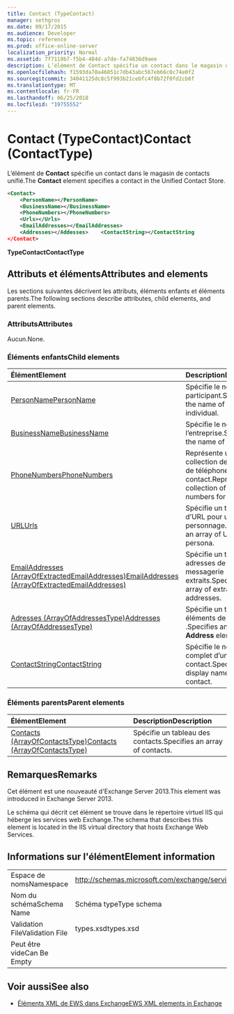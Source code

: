 ```yaml
---
title: Contact (TypeContact)
manager: sethgros
ms.date: 09/17/2015
ms.audience: Developer
ms.topic: reference
ms.prod: office-online-server
localization_priority: Normal
ms.assetid: 7f7119b7-f5b4-484d-a7de-fa74836d9aee
description: L’élément de Contact spécifie un contact dans le magasin de contacts unifié.
ms.openlocfilehash: f1593da78a46851c7db43abc567eb66c0c74e0f2
ms.sourcegitcommit: 34041125dc8c5f993b21cebfc4f8b72f0fd2cb6f
ms.translationtype: MT
ms.contentlocale: fr-FR
ms.lasthandoff: 06/25/2018
ms.locfileid: "19755552"
---
```

# <a name="contact-contacttype"></a><span data-ttu-id="840ae-103">Contact (TypeContact)</span><span class="sxs-lookup"><span data-stu-id="840ae-103">Contact (ContactType)</span></span>

<span data-ttu-id="840ae-104">L’élément de **Contact** spécifie un contact dans le magasin de contacts unifié.</span><span class="sxs-lookup"><span data-stu-id="840ae-104">The **Contact** element specifies a contact in the Unified Contact Store.</span></span> 
  
```XML
<Contact>
    <PersonName></PersonName>
    <BusinessName></BusinessName>
    <PhoneNumbers></PhoneNumbers>
    <Urls></Urls>
    <EmailAddresses></EmailAddresses>
    <Addresses></Addesses>    <ContactString></ContactString
</Contact>
```

 <span data-ttu-id="840ae-105">**TypeContact**</span><span class="sxs-lookup"><span data-stu-id="840ae-105">**ContactType**</span></span>
## <a name="attributes-and-elements"></a><span data-ttu-id="840ae-106">Attributs et éléments</span><span class="sxs-lookup"><span data-stu-id="840ae-106">Attributes and elements</span></span>

<span data-ttu-id="840ae-107">Les sections suivantes décrivent les attributs, éléments enfants et éléments parents.</span><span class="sxs-lookup"><span data-stu-id="840ae-107">The following sections describe attributes, child elements, and parent elements.</span></span>
  
### <a name="attributes"></a><span data-ttu-id="840ae-108">Attributs</span><span class="sxs-lookup"><span data-stu-id="840ae-108">Attributes</span></span>

<span data-ttu-id="840ae-109">Aucun.</span><span class="sxs-lookup"><span data-stu-id="840ae-109">None.</span></span>
  
### <a name="child-elements"></a><span data-ttu-id="840ae-110">Éléments enfants</span><span class="sxs-lookup"><span data-stu-id="840ae-110">Child elements</span></span>

|<span data-ttu-id="840ae-111">**Élément**</span><span class="sxs-lookup"><span data-stu-id="840ae-111">**Element**</span></span>|<span data-ttu-id="840ae-112">**Description**</span><span class="sxs-lookup"><span data-stu-id="840ae-112">**Description**</span></span>|
|:-----|:-----|
|[<span data-ttu-id="840ae-113">PersonName</span><span class="sxs-lookup"><span data-stu-id="840ae-113">PersonName</span></span>](personname.md) <br/> |<span data-ttu-id="840ae-114">Spécifie le nom d’un participant.</span><span class="sxs-lookup"><span data-stu-id="840ae-114">Specifies the name of an individual.</span></span>  <br/> |
|[<span data-ttu-id="840ae-115">BusinessName</span><span class="sxs-lookup"><span data-stu-id="840ae-115">BusinessName</span></span>](businessname.md) <br/> |<span data-ttu-id="840ae-116">Spécifie le nom de l’entreprise.</span><span class="sxs-lookup"><span data-stu-id="840ae-116">Specifies the name of a business.</span></span>  <br/> |
|[<span data-ttu-id="840ae-117">PhoneNumbers</span><span class="sxs-lookup"><span data-stu-id="840ae-117">PhoneNumbers</span></span>](phonenumbers.md) <br/> |<span data-ttu-id="840ae-118">Représente une collection de numéros de téléphone pour un contact.</span><span class="sxs-lookup"><span data-stu-id="840ae-118">Represents a collection of telephone numbers for a contact.</span></span>  <br/> |
|[<span data-ttu-id="840ae-119">URL</span><span class="sxs-lookup"><span data-stu-id="840ae-119">Urls</span></span>](urls.md) <br/> |<span data-ttu-id="840ae-120">Spécifie un tableau d’URL pour un personnage.</span><span class="sxs-lookup"><span data-stu-id="840ae-120">Specifies an array of URLs for a persona.</span></span>  <br/> |
|[<span data-ttu-id="840ae-121">EmailAddresses (ArrayOfExtractedEmailAddresses)</span><span class="sxs-lookup"><span data-stu-id="840ae-121">EmailAddresses (ArrayOfExtractedEmailAddresses)</span></span>](emailaddresses-arrayofextractedemailaddresses.md) <br/> |<span data-ttu-id="840ae-122">Spécifie un tableau des adresses de messagerie extraits.</span><span class="sxs-lookup"><span data-stu-id="840ae-122">Specifies an array of extracted email addresses.</span></span>  <br/> |
|[<span data-ttu-id="840ae-123">Adresses (ArrayOfAddressesType)</span><span class="sxs-lookup"><span data-stu-id="840ae-123">Addresses (ArrayOfAddressesType)</span></span>](addresses-arrayofaddressestype.md) <br/> |<span data-ttu-id="840ae-124">Spécifie un tableau des éléments de **l’adresse** .</span><span class="sxs-lookup"><span data-stu-id="840ae-124">Specifies an array of **Address** elements.</span></span>  <br/> |
|[<span data-ttu-id="840ae-125">ContactString</span><span class="sxs-lookup"><span data-stu-id="840ae-125">ContactString</span></span>](contactstring.md) <br/> |<span data-ttu-id="840ae-126">Spécifie le nom complet d’un contact.</span><span class="sxs-lookup"><span data-stu-id="840ae-126">Specifies the display name of a contact.</span></span>  <br/> |
   
### <a name="parent-elements"></a><span data-ttu-id="840ae-127">Éléments parents</span><span class="sxs-lookup"><span data-stu-id="840ae-127">Parent elements</span></span>

|<span data-ttu-id="840ae-128">**Élément**</span><span class="sxs-lookup"><span data-stu-id="840ae-128">**Element**</span></span>|<span data-ttu-id="840ae-129">**Description**</span><span class="sxs-lookup"><span data-stu-id="840ae-129">**Description**</span></span>|
|:-----|:-----|
|[<span data-ttu-id="840ae-130">Contacts (ArrayOfContactsType)</span><span class="sxs-lookup"><span data-stu-id="840ae-130">Contacts (ArrayOfContactsType)</span></span>](contacts-arrayofcontactstype.md) <br/> |<span data-ttu-id="840ae-131">Spécifie un tableau des contacts.</span><span class="sxs-lookup"><span data-stu-id="840ae-131">Specifies an array of contacts.</span></span>  <br/> |
   
## <a name="remarks"></a><span data-ttu-id="840ae-132">Remarques</span><span class="sxs-lookup"><span data-stu-id="840ae-132">Remarks</span></span>

<span data-ttu-id="840ae-133">Cet élément est une nouveauté d'Exchange Server 2013.</span><span class="sxs-lookup"><span data-stu-id="840ae-133">This element was introduced in Exchange Server 2013.</span></span>
  
<span data-ttu-id="840ae-134">Le schéma qui décrit cet élément se trouve dans le répertoire virtuel IIS qui héberge les services web Exchange.</span><span class="sxs-lookup"><span data-stu-id="840ae-134">The schema that describes this element is located in the IIS virtual directory that hosts Exchange Web Services.</span></span>
  
## <a name="element-information"></a><span data-ttu-id="840ae-135">Informations sur l'élément</span><span class="sxs-lookup"><span data-stu-id="840ae-135">Element information</span></span>

|||
|:-----|:-----|
|<span data-ttu-id="840ae-136">Espace de noms</span><span class="sxs-lookup"><span data-stu-id="840ae-136">Namespace</span></span>  <br/> |http://schemas.microsoft.com/exchange/services/2006/types  <br/> |
|<span data-ttu-id="840ae-137">Nom du schéma</span><span class="sxs-lookup"><span data-stu-id="840ae-137">Schema Name</span></span>  <br/> |<span data-ttu-id="840ae-138">Schéma type</span><span class="sxs-lookup"><span data-stu-id="840ae-138">Type schema</span></span>  <br/> |
|<span data-ttu-id="840ae-139">Validation File</span><span class="sxs-lookup"><span data-stu-id="840ae-139">Validation File</span></span>  <br/> |<span data-ttu-id="840ae-140">types.xsd</span><span class="sxs-lookup"><span data-stu-id="840ae-140">types.xsd</span></span>  <br/> |
|<span data-ttu-id="840ae-141">Peut être vide</span><span class="sxs-lookup"><span data-stu-id="840ae-141">Can Be Empty</span></span>  <br/> ||
   
## <a name="see-also"></a><span data-ttu-id="840ae-142">Voir aussi</span><span class="sxs-lookup"><span data-stu-id="840ae-142">See also</span></span>



- [<span data-ttu-id="840ae-143">Éléments XML de EWS dans Exchange</span><span class="sxs-lookup"><span data-stu-id="840ae-143">EWS XML elements in Exchange</span></span>](ews-xml-elements-in-exchange.md)

